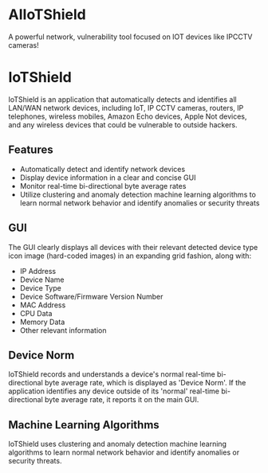 # AIIoTShield
A powerful network, vulnerability tool focused on IOT devices like IPCCTV cameras!
# IoTShield

IoTShield is an application that automatically detects and identifies all LAN/WAN network devices, including IoT, IP CCTV cameras, routers, IP telephones, wireless mobiles, Amazon Echo devices, Apple Not devices, and any wireless devices that could be vulnerable to outside hackers.

## Features

- Automatically detect and identify network devices
- Display device information in a clear and concise GUI
- Monitor real-time bi-directional byte average rates
- Utilize clustering and anomaly detection machine learning algorithms to learn normal network behavior and identify anomalies or security threats

## GUI

The GUI clearly displays all devices with their relevant detected device type icon image (hard-coded images) in an expanding grid fashion, along with:

- IP Address
- Device Name
- Device Type
- Device Software/Firmware Version Number
- MAC Address
- CPU Data
- Memory Data
- Other relevant information

## Device Norm

IoTShield records and understands a device's normal real-time bi-directional byte average rate, which is displayed as 'Device Norm'. If the application identifies any device outside of its 'normal' real-time bi-directional byte average rate, it reports it on the main GUI.

## Machine Learning Algorithms

IoTShield uses clustering and anomaly detection machine learning algorithms to learn normal network behavior and identify anomalies or security threats.

